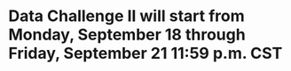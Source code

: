 # Data Challenge II will start from Monday, September 18 through Friday, September 21 11:59 p.m. CST